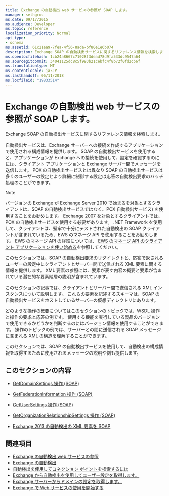 ```yaml
---
title: Exchange の自動検出 web サービスの参照が SOAP します。
manager: sethgros
ms.date: 09/17/2015
ms.audience: Developer
ms.topic: reference
localization_priority: Normal
api_type:
- schema
ms.assetid: 61c21ea9-7fea-4f56-8ada-bf80e1e6b074
description: Exchange SOAP の自動検出サービスに関するリファレンス情報を検索します。
ms.openlocfilehash: 1cb24a8667c71028f3dead78d9fa533dc9547a64
ms.sourcegitcommit: 34041125dc8c5f993b21cebfc4f8b72f0fd2cb6f
ms.translationtype: MT
ms.contentlocale: ja-JP
ms.lasthandoff: 06/11/2018
ms.locfileid: "19833514"
---
```

# <a name="soap-autodiscover-web-service-reference-for-exchange"></a>Exchange の自動検出 web サービスの参照が SOAP します。

Exchange SOAP の自動検出サービスに関するリファレンス情報を検索します。
  
自動検出サービスは、Exchange サーバーへの接続を作成するアプリケーションで使用される構成情報を提供します。 SOAP の自動検出サービスを使用すると、アプリケーションが Exchange への接続を使用して、設定を確認するのにには、クライアント アプリケーションと Exchange サーバー間でメッセージを送信します。 POX の自動検出サービスとは異なり SOAP の自動検出サービスは多くのユーザーの設定とより詳細に制御する設定は応答の自動検出要求のバッチ処理のことができます。 
  
> [!NOTE]
> バージョンの Exchange が Exchange Server 2010 で始まるを対象とするクライアントは、SOAP の自動検出サービスではなく、POX 自動検出サービス) を使用することをお勧めします。 Exchange 2007 を対象とするクライアントでは、POX の自動検出サービスを使用する必要があります。 .NET Framework を使用して、クライアントは、堅牢で十分にテストされた自動検出の SOAP クライアントが含まれているため、EWS のマネージ API を使用することをお勧めします。 EWS のマネージ API の詳細については、 [EWS のマネージ API のクライアント アプリケーションを使い始める](http://msdn.microsoft.com/library/c2267733-6f4f-49e5-9614-1e4a24c3af1a%28Office.15%29.aspx)を参照してください。 
  
このセクションでは、SOAP の自動検出要求のリダイレクトと、応答で返されるユーザーの設定中にクライアントとサーバー間で送信される XML 要素に関する情報を提供します。 XML 要素の参照には、要素が表す内容の概要と要素が含まれている潜在的な要素階層の説明が含まれています。 
  
このセクションの記事では、クライアントとサーバー間で送信される XML インスタンスについて説明します。 これらの要素を記述するスキーマは、SOAP の自動検出サービスをホストしているサーバーの仮想ディレクトリにあります。
  
どのような操作の概要についてはこのセクションのトピックでは、WSDL 操作と操作の要求と応答の例です。 使用する機能を実行している製品のバージョンで使用できるかどうかを判断するのにはバージョン情報を使用することができます。 操作のトピックの例では、サーバーとの間に送信される SOAP メッセージに含まれる XML の構造を理解することができます。
  
このセクションでは、SOAP の自動検出サービスを使用して、自動検出の構成情報を取得するために使用されるメッセージの説明や例も提供します。 
  
## <a name="in-this-section"></a>このセクションの内容
<a name="bk_InThisSection"> </a>

- [GetDomainSettings 操作 (SOAP)](getdomainsettings-operation-soap.md)
    
- [GetFederationInformation 操作 (SOAP)](getfederationinformation-operation-soap.md)
    
- [GetUserSettings 操作 (SOAP)](getusersettings-operation-soap.md)
    
- [GetOrganizationRelationshipSettings 操作 (SOAP)](getorganizationrelationshipsettings-operation-soap.md)
    
- [Exchange 2013 の自動検出の XML 要素を SOAP](soap-autodiscover-xml-elements-for-exchange-2013.md)
    
## <a name="see-also"></a>関連項目


- [Exchange の自動検出 web サービスの参照](autodiscover-web-service-reference-for-exchange.md)
- [Exchange の自動検出](../exchange-web-services/autodiscover-for-exchange.md)
- [自動検出を使用してコネクション ポイントを検索するには](http://msdn.microsoft.com/library/03896542-549b-4c45-973c-98f9025ea26c%28Office.15%29.aspx)
- [Exchange から自動検出を使用してユーザー設定を取得します。](http://msdn.microsoft.com/library/6d90c305-4802-4e18-8d52-f60349feaa8d%28Office.15%29.aspx)
- [Exchange サーバーからドメインの設定を取得します。](http://msdn.microsoft.com/library/2f9acb81-5135-4f72-94e8-65c235d725e6%28Office.15%29.aspx)
- [Exchange で Web サービスの使用を開始する](../exchange-web-services/start-using-web-services-in-exchange.md)
    

